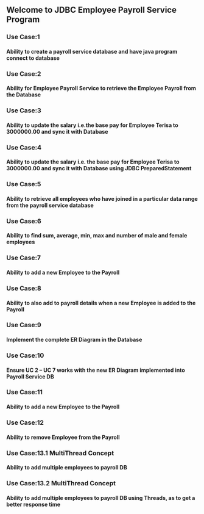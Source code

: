 ## Welcome to JDBC Employee Payroll Service Program
### Use Case:1
#### Ability to create a payroll service database and have java program connect to database
### Use Case:2
#### Ability for Employee Payroll Service to retrieve the Employee Payroll from the Database
### Use Case:3
#### Ability to update the salary i.e.the base pay for Employee Terisa to 3000000.00 and sync it with Database
### Use Case:4
#### Ability to update the salary i.e. the base pay for Employee Terisa to 3000000.00 and sync it with Database using JDBC PreparedStatement
### Use Case:5
#### Ability to retrieve all employees who have joined in a particular data range from the payroll service database
### Use Case:6
#### Ability to find sum, average, min, max and number of male and female employees
### Use Case:7
#### Ability to add a new Employee to the Payroll
### Use Case:8
#### Ability to also add to payroll details when a new Employee is added to the Payroll
### Use Case:9
#### Implement the complete ER Diagram in the Database
### Use Case:10
#### Ensure UC 2 – UC 7 works with the new ER Diagram implemented into Payroll Service DB
### Use Case:11
#### Ability to add a new Employee to the Payroll
### Use Case:12
#### Ability to remove Employee from the Payroll
### Use Case:13.1 MultiThread Concept
#### Ability to add multiple employees to payroll DB
### Use Case:13.2 MultiThread Concept
#### Ability to add multiple employees to payroll DB using Threads, as to get a better response time
